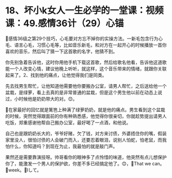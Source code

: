 # 18、坏小k女人一生必学的一堂课：视频课：49.感情36计（29）心锚

🎼感情36级之第29个技巧，心毛要对方忘不掉你的实操方法。一新毛包含行为心毛、语言心毛，习惯心毛等，比如音乐新毛，和对方在一起开心的时候播放一首你喜欢的音乐，然后叫了猜一下这首歌的名字，他猜不到。

你先别急着告诉他，这时你用他手机下载这首歌，然后给歌名他看，告诉他这道歌能一个人改变心情，建议他晚上听听，就这样，这个音乐带来的情绪，就跟你关联起来了。2、找到他的痛点，让他觉得我们是同类。

先去找男生帮忙，让他知道他需要他你要搬办公室，请男人帮忙，之后送给他一个盆栽，是绿萝，看上去真的是非常普通的盆栽，但是这个男生他以前在动态上说过，小时候他是奶奶带大的对。😊。

🎼在家最好的回忆就是篱笆上种满了绿萝奶奶，就是他的痛点。男生看到这个盆栽的时候，突然觉得跟面前的你有种熟悉感，他觉得你很亲切，你就趁势提出请男人吃饭，郑重感谢他帮自己搬办公室，最好喝了一点酒，和他说。

自己也是跟奶奶长大的，爷爷好赌，欠了钱，对方来讨债，外婆捂住你的嘴，假装家里没人，很怕讨债的人会破门而入，还要忍着眼泪，说别人怕蛇，怕老鼠，而我怕什么，你知道吗？到现在为止，我最怕的就是敲门声。

果然还是需要靠演技呀。帅哥看你的眼神多了点怜惜的味道，他突然有点儿想保护你了，能激发一个男人的保护欲，你差不多已经搞定他了。😊，🎼That we can。🎼week。🎼Iして。

